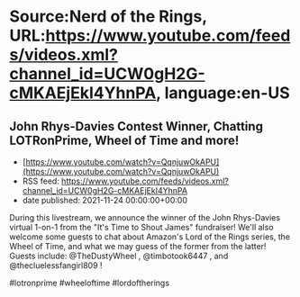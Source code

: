 # Source:Nerd of the Rings, URL:https://www.youtube.com/feeds/videos.xml?channel_id=UCW0gH2G-cMKAEjEkI4YhnPA, language:en-US

## John Rhys-Davies Contest Winner, Chatting LOTRonPrime, Wheel of Time and more!
 - [https://www.youtube.com/watch?v=QqnjuwOkAPU](https://www.youtube.com/watch?v=QqnjuwOkAPU)
 - RSS feed: https://www.youtube.com/feeds/videos.xml?channel_id=UCW0gH2G-cMKAEjEkI4YhnPA
 - date published: 2021-11-24 00:00:00+00:00

During this livestream, we announce the winner of the John Rhys-Davies virtual 1-on-1 from the "It's Time to Shout James" fundraiser!  We'll also welcome some guests to chat about Amazon's Lord of the Rings series, the Wheel of Time, and what we may guess of the former from the latter!
Guests include: @TheDustyWheel , @timbotook6447 , and @thecluelessfangirl809 !

#lotronprime #wheeloftime #lordoftherings

